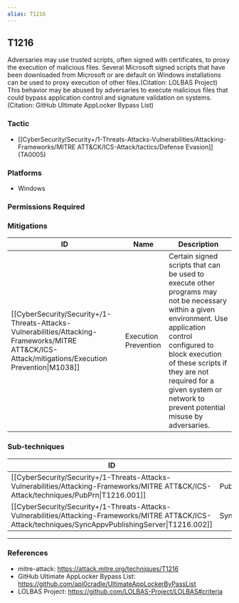 ```yaml
---
alias: T1216
---
```


## T1216

Adversaries may use trusted scripts, often signed with certificates, to proxy the execution of malicious files. Several Microsoft signed scripts that have been downloaded from Microsoft or are default on Windows installations can be used to proxy execution of other files.(Citation: LOLBAS Project) This behavior may be abused by adversaries to execute malicious files that could bypass application control and signature validation on systems.(Citation: GitHub Ultimate AppLocker Bypass List)


### Tactic
- [[CyberSecurity/Security+/1-Threats-Attacks-Vulnerabilities/Attacking-Frameworks/MITRE ATT&CK/ICS-Attack/tactics/Defense Evasion]] (TA0005)

### Platforms
- Windows

### Permissions Required

### Mitigations

| ID | Name | Description |
| --- | --- | --- |
| [[CyberSecurity/Security+/1-Threats-Attacks-Vulnerabilities/Attacking-Frameworks/MITRE ATT&CK/ICS-Attack/mitigations/Execution Prevention\|M1038]] | Execution Prevention | Certain signed scripts that can be used to execute other programs may not be necessary within a given environment. Use application control configured to block execution of these scripts if they are not required for a given system or network to prevent potential misuse by adversaries. |

### Sub-techniques

| ID | Name |
| --- | --- |
| [[CyberSecurity/Security+/1-Threats-Attacks-Vulnerabilities/Attacking-Frameworks/MITRE ATT&CK/ICS-Attack/techniques/PubPrn\|T1216.001]] | PubPrn |
| [[CyberSecurity/Security+/1-Threats-Attacks-Vulnerabilities/Attacking-Frameworks/MITRE ATT&CK/ICS-Attack/techniques/SyncAppvPublishingServer\|T1216.002]] | SyncAppvPublishingServer |


---
### References

- mitre-attack: https://attack.mitre.org/techniques/T1216
- GitHub Ultimate AppLocker Bypass List: https://github.com/api0cradle/UltimateAppLockerByPassList
- LOLBAS Project: https://github.com/LOLBAS-Project/LOLBAS#criteria
